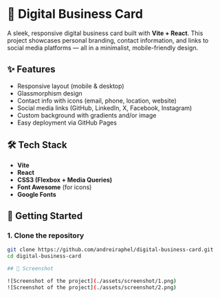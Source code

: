 # 💼 Digital Business Card

A sleek, responsive digital business card built with **Vite + React**. This project showcases personal branding, contact information, and links to social media platforms — all in a minimalist, mobile-friendly design.

## ✨ Features

- Responsive layout (mobile & desktop)
- Glassmorphism design
- Contact info with icons (email, phone, location, website)
- Social media links (GitHub, LinkedIn, X, Facebook, Instagram)
- Custom background with gradients and/or image
- Easy deployment via GitHub Pages

## 🛠 Tech Stack

- **Vite**
- **React**
- **CSS3 (Flexbox + Media Queries)**
- **Font Awesome** (for icons)
- **Google Fonts**

## 🚀 Getting Started

### 1. Clone the repository
```bash
git clone https://github.com/andreiraphel/digital-business-card.git
cd digital-business-card

## 📸 Screenshot

![Screenshot of the project](./assets/screenshot/1.png)
![Screenshot of the project](./assets/screenshot/2.png)

